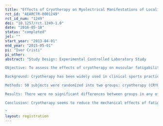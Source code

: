 ```yaml
---
title: "Effects of Cryotherapy on Myolectrical Manifestations of Localized Muscle Fatigue: An Experimental Controlled Laboratory Study"
rct_id: "AEARCTR-0001249"
rct_id_num: "1249"
doi: "10.1257/rct.1249-1.0"
date: "2016-05-18"
status: "completed"
jel: ""
start_year: "2013-04-01"
end_year: "2015-05-01"
pi: "Iver Cristi"
pi_other:
abstract: "Study Design: Experimental Controlled Laboratory Study
Objective: To assess the effects of cryotherapy on muscular fatigability of the biceps brachii (BB) muscle after a fatiguing exercise.
Background: Cryotherapy has been widely used in clinical sports practice to prevent Delayed Onset Muscle Soreness (DOMS) and its known consequences on muscular function: pain, fatigue, reduced capacity to generate force and a reduced performance. Evidence is limited regarding the myolectrical manifestations of fatigue after the use of cryotherapy.
Methods: 50 subjects were randomized into two groups: cryotherapy (CRYO) and a control (CONT). Both groups were exposed to a fatiguing concentric-eccentric exercise protocol of the BB muscle.  Immediately after the protocol, a -17°C cold pack was applied over the BB muscle in the CRYO group for 20 minutes. A 22°C cold pack was applied as a placebo intervention to the control group. Pain, time to task failure, myoelectrical manifestations of fatigue, and swelling were assessed before, 1h and 24h after the exercise protocol.
Results: There were no significant differences between groups in any of the outcome measurements. However, within group comparisons showed significantly lower holding time and higher levels of pain at 1h assessment in the CONT group.  Myoelectrical manifestations of fatigue behaved similarly in both groups.
Conclusion: Cryotherapy seems to reduce the mechanical effects of fatigue and seems to prevent the excessive increase in pain in the first few hours after a fatiguing protocol. However, no effect on myoletrical manifestations of fatigue were observed.
"
layout: registration
---
```


